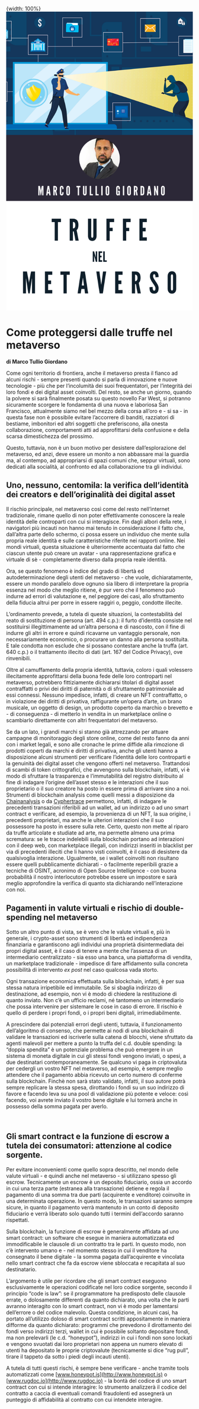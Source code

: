 {width: 100%}
![](images/005_GIORDANO.png)

# Come proteggersi dalle truffe nel metaverso

**di Marco Tullio Giordano**

Come ogni territorio di frontiera, anche il metaverso presta il fianco ad alcuni
rischi - sempre presenti quando si parla di innovazione e nuove tecnologie - più
che per l’incolumità dei suoi frequentatori, per l’integrità dei loro fondi e
dei digital asset coinvolti. Del resto, se anche un giorno, quando la polvere si
sarà finalmente posata su questo novello Far West, si potranno sicuramente
scorgere le fondamenta di una nuova e laboriosa San Francisco, attualmente siamo
nel bel mezzo della corsa all’oro e - si sa - in questa fase non è possibile
evitare l’accorrere di banditi, razziatori di bestiame, imbonitori ed altri
soggetti che preferiscono, alla onesta collaborazione, comportamenti atti ad
approfittarsi della confusione e della scarsa dimestichezza del prossimo.

Questo, tuttavia, non è un buon motivo per desistere dall’esplorazione del
metaverso, ed anzi, deve essere un monito a non abbassare mai la guardia ma, al
contempo, ad appropriarsi di spazi comuni che, seppur virtuali, sono dedicati
alla socialità, al confronto ed alla collaborazione tra gli individui.

## Uno, nessuno, centomila: la verifica dell’identità dei creators e dell’originalità dei digital asset
Il rischio principale, nel metaverso così come del resto nell’internet
tradizionale, rimane quello di non poter effettivamente conoscere la reale
identità delle controparti con cui si interagisce. Fin dagli albori della rete,
i navigatori più incauti non hanno mai tenuto in considerazione il fatto che,
dall’altra parte dello schermo, ci possa essere un individuo che mente sulla
propria reale identità e sulle caratteristiche riferite nei rapporti online. Nei
mondi virtuali, questa situazione è ulteriormente accentuata dal fatto che
ciascun utente può creare un avatar - una rappresentazione grafica e
virtuale di sè - completamente diverso dalla propria reale identità.

Ora, se questo fenomeno è indice del grado di libertà ed autodeterminazione
degli utenti del metaverso - che vuole, dichiaratamente, essere un mondo
parallelo dove ognuno sia libero di interpretare la propria essenza nel modo che
meglio ritiene, è pur vero che il fenomeno può indurre ad errori di valutazione
e, nel peggiore dei casi, allo sfruttamento della fiducia altrui per porre in
essere raggiri o, peggio, condotte illecite.

L’ordinamento prevede, a tutela di queste situazioni, la contestabilità del
reato di sostituzione di persona (art. 494 c.p.): il furto d’identità
consiste nel sostituirsi illegittimamente ad un’altra persona e di nascosto, con
il fine di indurre gli altri in errore e quindi ricavarne un vantaggio
personale, non necessariamente economico, o procurare un danno alla persona
sostituita. E tale condotta non esclude che si possano contestare anche la
truffa (art. 640 c.p.) o il trattamento illecito di dati (art. 167 del Codice
Privacy), ove rinvenibili.

Oltre al camuffamento della propria identità, tuttavia, coloro i quali volessero
illecitamente approfittarsi della buona fede delle loro controparti nel
metaverso, potrebbero fittiziamente dichiararsi titolari di digital asset
contraffatti o privi dei diritti di paternità o di sfruttamento patrimoniale
ad essi connessi. Nessuno impedisce, infatti, di creare un NFT contraffatto, o
in violazione dei diritti di privativa, raffigurante un’opera d’arte, un brano
musicale, un oggetto di design, un prodotto coperto da marchio o brevetto e - di
conseguenza - di metterlo in vendita in un marketplace online o scambiarlo
direttamente con altri frequentatori del metaverso.

Se da un lato, i grandi marchi si stanno già attrezzando per attuare campagne di
monitoraggio degli store online, come del resto fanno da anni con i market
legali, e sono alle cronache le prime diffide alla rimozione di prodotti coperti
da marchi e diritti di privativa, anche gli utenti hanno a disposizione alcuni
strumenti per verificare l’identità delle loro controparti e la genuinità dei
digital asset che vengono offerti nel metaverso. Trattandosi di scambi di token
crittografici, che avvengono sulla blockchain, infatti, vi è modo di sfruttare
la trasparenza e l’immutabilità del registro distribuito al fine di indagare
l’origine dell’asset stesso e le interazioni che il suo proprietario o il suo
creatore ha posto in essere prima di arrivare sino a noi. Strumenti di
blockchain analysis come quelli messi a disposizione da
[Chainanalysis](https://www.chainalysis.com/) o da
[Cyphertrace](https://ciphertrace.com/) permettono, infatti, di indagare le
precedenti transazioni riferibili ad un wallet, ad un indirizzo o ad uno smart
contract e verificare, ad esempio, la provenienza di un NFT, la sua origine, i
precedenti proprietari, ma anche le ulteriori interazioni che il suo possessore
ha posto in essere sulla rete. Certo, questo non mette al riparo da truffe
articolate e studiate ad arte, ma permette almeno una prima scrematura: se le
tracce indelebili sulla blockchain portano ad interazioni con il deep web, con
marketplace illegali, con indirizzi inseriti in blacklist per via di precedenti
illeciti che li hanno visti coinvolti, è il caso di desistere da qualsivoglia
interazione. Ugualmente, se i wallet coinvolti non risultano essere quelli
pubblicamente dichiarati - o facilmente reperibili grazie a tecniche di OSINT,
acronimo di Open Source Intelligence - con buona probabilità il nostro
interlocutore potrebbe essere un impostore e sarà meglio approfondire la
verifica di quanto sta dichiarando nell’interazione con noi.

## Pagamenti in valute virtuali e rischio di double-spending nel metaverso

Sotto un altro punto di vista, se è vero che le valute virtuali e, più in
generale, i crypto-asset sono strumenti di libertà ed indipendenza finanziaria e
garantiscono agli individui una proprietà disintermediata dei propri digital
asset, è il caso di tenere a mente che l’assenza di un intermediario
centralizzato - sia esso una banca, una piattaforma di vendita, un marketplace
tradizionale - impedisce di fare affidamento sulla concreta possibilità di
intervento *ex post* nel caso qualcosa vada storto.

Ogni transazione economica effettuata sulla blockchain, infatti, è per sua
stessa natura irripetibile ed immutabile. Se si sbaglia indirizzo di
destinazione, ad esempio, non vi è modo di chiedere la restituzione di quanto
inviato. Non c’è un ufficio reclami, né tantomeno un intermediario che possa
intervenire per sistemare le cose in caso di errore. Il rischio è quello di
perdere i propri fondi, o i propri beni digitali, irrimediabilmente.

A prescindere dai potenziali errori degli utenti, tuttavia, il funzionamento
dell’algoritmo di consenso, che permette ai nodi di una blockchain di validare
le transazioni ed iscriverle sulla catena di blocchi, viene sfruttato da agenti
malevoli per mettere a punto la truffa del c.d. double spending: la “doppia
spendita” è un potenziale problema che può emergere in un sistema di moneta
digitale in cui gli stessi fondi vengono inviati, o spesi, a due destinatari
contemporaneamente. Se qualcuno vi paga in criptovaluta per cedergli un vostro
NFT nel metaverso, ad esempio, è sempre meglio attendere che il pagamento abbia
ricevuto un certo numero di conferme sulla blockchain. Finchè non sarà stato
validato, infatti, il suo autore potrà sempre replicare la stessa spesa,
dirottando i fondi su un suo indirizzo di favore e facendo leva su una pool di
validazione più potente e veloce: così facendo, voi avrete inviato il vostro
bene digitale e lui tornerà anche in possesso della somma pagata per averlo.

 

## Gli smart contract e la funzione di escrow a tutela dei consumatori: attenzione al codice sorgente.

Per evitare inconvenienti come quello sopra descritto, nel mondo delle valute
virtuali - e quindi anche nel metaverso - si utilizzano spesso gli escrow.
Tecnicamente un escrow è un deposito fiduciario, ossia un accordo in cui
una terza parte (estranea alla transazione) detiene e regola il pagamento di una
somma tra due parti (acquirente e venditore) coinvolte in una determinata
operazione. In questo modo, le transazioni saranno sempre sicure, in quanto il
pagamento verrà mantenuto in un conto di deposito fiduciario e verrà liberato
solo quando tutti i termini dell’accordo saranno rispettati.

Sulla blockchain, la funzione di escrow è generalmente affidata ad uno smart
contract: un software che esegue in maniera automatizzata ed immodificabile le
clausole di un contratto tra le parti. In questo modo, non c’è intervento umano
e - nel momento stesso in cui il venditore ha consegnato il bene digitale - la
somma pagata dall’acquirente e vincolata nello smart contract che fa da escrow
viene sbloccata e recapitata al suo destinatario.

L’argomento è utile per ricordare che gli smart contract eseguono esclusivamente
le operazioni codificate nel loro codice sorgente, secondo il principio “code
is law”: se il programmatore ha predisposto delle clausole errate, o
dolosamente differenti da quanto dichiarato, una volta che le parti avranno
interagito con lo smart contract, non vi è modo per lamentarsi dell’errore o del
codice malevolo. Questa condizione, in alcuni casi, ha portato all’utilizzo
doloso di smart contract scritti appositamente in maniera difforme da quanto
dichiarato: programmi che prevedono il dirottamento dei fondi verso indirizzi
terzi, wallet in cui è possibile soltanto depositare fondi, ma non prelevarli
(le c.d. “honeypot”), indirizzi in cui i fondi non sono lockati e vengono
svuotati dai loro proprietari non appena un numero elevato di utenti ha
depositato le proprie criptovalute (tecnicamente si dice “rug pull”, tirare
il tappeto da sotto i piedi degli incauti utenti).

A tutela di tutti questi rischi, è sempre bene verificare - anche tramite tools
automatizzati come [www.honeypot.is](http://www.honeypot.is) o
[www.rugdoc.io](http://www.rugdoc.io) - la bontà del codice di uno smart
contract con cui si intende interagire: lo strumento analizzerà il codice del
contratto a caccia di eventuali comandi fraudolenti ed assegnerà un punteggio di
affidabilità al contratto con cui intendete interagire.
